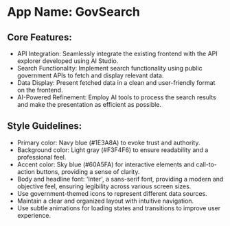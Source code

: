 # **App Name**: GovSearch

## Core Features:

- API Integration: Seamlessly integrate the existing frontend with the API explorer developed using AI Studio.
- Search Functionality: Implement search functionality using public government APIs to fetch and display relevant data.
- Data Display: Present fetched data in a clean and user-friendly format on the frontend.
- AI-Powered Refinement: Employ AI tools to process the search results and make the presentation as efficient as possible.

## Style Guidelines:

- Primary color: Navy blue (#1E3A8A) to evoke trust and authority.
- Background color: Light gray (#F3F4F6) to ensure readability and a professional feel.
- Accent color: Sky blue (#60A5FA) for interactive elements and call-to-action buttons, providing a sense of clarity.
- Body and headline font: 'Inter', a sans-serif font, providing a modern and objective feel, ensuring legibility across various screen sizes.
- Use government-themed icons to represent different data sources.
- Maintain a clear and organized layout with intuitive navigation.
- Use subtle animations for loading states and transitions to improve user experience.